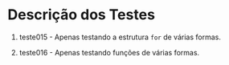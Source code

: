 # Descrição dos Testes

1. teste015 - Apenas testando a estrutura `for` de várias formas.

2. teste016 - Apenas testando funções de várias formas.
